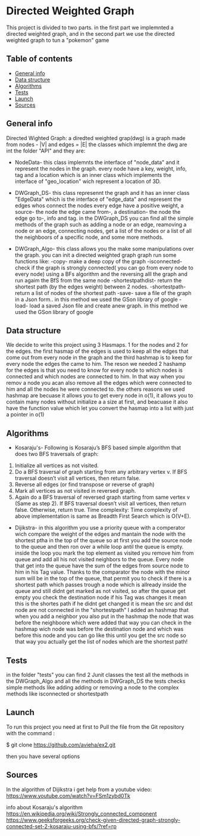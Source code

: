 #                                                                    Directed Weighted Graph

 This project is divided to two parts. in the first part we implemnted a directed weighted graph, and in the second part 
 we use the directed weighted graph to tun a "pokemon" game

## Table of contents
* [General info](#general-info)
* [Data structure](#data-strucure)
* [Algorithms](#algorithms)
* [Tests](#tests)
* [Launch](#launch)
* [Sources](#sources)

## General info
Directed Wighted Graph:
a diredted weighted grap(dwg) is a graph made from nodes - |V| and edges = |E| 
the classes which implemnt the dwg are int the folder "API" and they are:
* NodeData- this class implemnts the interface of "node_data" and it represent the nodes in the graph.
every node have a key, weight, info, tag and a location which is an inner class which implements the interface of "geo_location" wich represent a location of 3D.

* DWGraph_DS- this class represennt the graph and it has an inner class "EdgeData" which is the interface of "edge_data" and represent the edges whos connect the nodes
every edge have a positive weight, a source- the node the edge came from-, a destination- the node the edge go to-, info and tag.
in the DWGraph_DS you can find all the simple methods of the graph such as adding a node or an edge, reamoving a node or an edge, connecting nodes, get a list of the nodes 
or a list of all the neighboors of a specific node, and some more methods.

* DWGraph_Algo- this class allows you the make some manipulations over the graph. you can init a directed weighted graph graph run some functions like:
-copy- make a deep copy of the graph
-isconnected- check if the graph is strongly connected( you can go from every node to every node) using a BFs algorithm and the reversing alll the graph and run agaim the BfS from the same node
-shortestpathdist- return the shortest path (by the edges weight) between 2 nodes.
-shortestpath- return a list of nodes of the shortest path 
-save- save a file of the graph in a Json form.. in this method we used the GSon library of google
-load- load a saved Json file and create anew graph.  in this method we used the GSon library of google

	
## Data structure
We decide to write this project using 3 Hasmaps. 1 for the nodes and 2 for the edges. the first hasmap of the edges is used to keep all the edges that come out
from every node in the graph
and the third hashmap is to keep for every node the edges the came to him. The reson we needed 2 hashamp for the edges is that you need to know for every node 
to which nodes is connected and which nodes are connected to him. In that way when you remov a node you acan also remove all the edges which were connected to
him and all the nodes he were connected to. the others reasons we used hashmap are becuase it allows you to get every node in o(1), it allows you to contain many nodes without initialize a a size at first,
and beacuase it also have the function value which let you convert the hasmap into a list with just a pointer in o(1)

## Algorithms
* Kosaraju's- Following is Kosaraju’s BFS based simple algorithm
that does two BFS traversals of graph:
1) Initialize all vertices as not visited.
2) Do a BFS traversal of graph starting from 
   any arbitrary vertex v. If BFS traversal 
   doesn’t visit all vertices, then return false.
3) Reverse all edges (or find transpose or reverse 
   of graph)
4) Mark all vertices as not visited in reversed graph.
5) Again do a BFS traversal of reversed graph starting
   from same vertex v (Same as step 2). If BFS traversal
   doesn’t visit all vertices, then return false. 
   Otherwise, return true.
  Time complexity:
 Time complexity of above implementation is same as Breadth First Search which is O(V+E).

* Dijikstra- in this algorithm you use a priority queue with a comperator wich compare the weight of the edges and mantain the node with the shortest ptha in the top of the queue so at first you add the source node to the queue and then ron over a while loop antil the queue is empty. inside the loop you mark the top element as visited you remove him from queue and add all his not visited neighbors to the queue. Every node that get into the queue have the sum of the edges from source node to him in his Tag value.
Thanks to the comparator the node with the minor sum will be in the top of the queue, that permit you to check if there is a shortest path which passes trough a node which is allready inside the queue and still didnt get marked as not visited,
so after the queue get empty you check the destination node if his Tag was changes it mean this is the shortes path if he didnt get changed it is mean the src and dst node are not connected
in the "shortestpath" I added an hashmap that when you add a neighbor you also put in the hashmap the node that was before the neighboore which were added
that way you can check in the hashmap wich node was before the destination node and which was before this node and you can go like this until you get the src node so 
that way you actually get the list of nodes which are the shortest path!
  
  
## Tests
in the folder "tests" you can find 2 Junit classes the test all the methods in the DWGraph_Algo and all the methods in DWGraph_DS
the tests checks simple methods like adding adding or removing a node to the complex methods like isconnected or shortestpath
  
## Launch
To run this project you need at first to Pull the file from the Git repository with the command :

$ git clone https://github.com/avieha/ex2.git 

then you have several options

## Sources
In the algorithm of Dijikstra i get help from a youtube video: https://www.youtube.com/watch?v=FSm1zybd0Tk 

info about Kosaraju's algorithm https://en.wikipedia.org/wiki/Strongly_connected_component
https://www.geeksforgeeks.org/check-given-directed-graph-strongly-connected-set-2-kosaraju-using-bfs/?ref=rp

```
  
